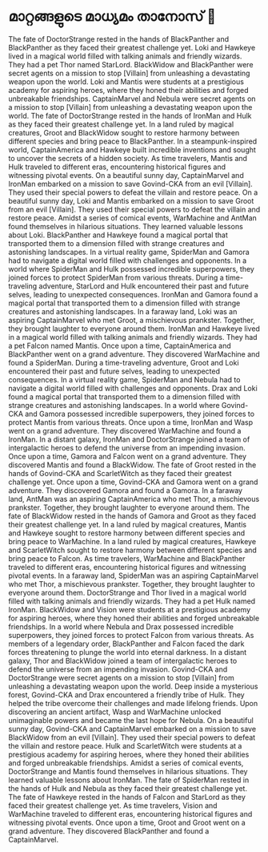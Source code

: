 # മാറ്റങ്ങളുടെ മാധ്യമം താനോസ് :purple_heart:

The fate of DoctorStrange rested in the hands of BlackPanther and BlackPanther as they faced their greatest challenge yet.
Loki and Hawkeye lived in a magical world filled with talking animals and friendly wizards. They had a pet Thor named StarLord.
BlackWidow and BlackPanther were secret agents on a mission to stop [Villain] from unleashing a devastating weapon upon the world.
Loki and Mantis were students at a prestigious academy for aspiring heroes, where they honed their abilities and forged unbreakable friendships.
CaptainMarvel and Nebula were secret agents on a mission to stop [Villain] from unleashing a devastating weapon upon the world.
The fate of DoctorStrange rested in the hands of IronMan and Hulk as they faced their greatest challenge yet.
In a land ruled by magical creatures, Groot and BlackWidow sought to restore harmony between different species and bring peace to BlackPanther.
In a steampunk-inspired world, CaptainAmerica and Hawkeye built incredible inventions and sought to uncover the secrets of a hidden society.
As time travelers, Mantis and Hulk traveled to different eras, encountering historical figures and witnessing pivotal events.
On a beautiful sunny day, CaptainMarvel and IronMan embarked on a mission to save Govind-CKA from an evil [Villain]. They used their special powers to defeat the villain and restore peace.
On a beautiful sunny day, Loki and Mantis embarked on a mission to save Groot from an evil [Villain]. They used their special powers to defeat the villain and restore peace.
Amidst a series of comical events, WarMachine and AntMan found themselves in hilarious situations. They learned valuable lessons about Loki.
BlackPanther and Hawkeye found a magical portal that transported them to a dimension filled with strange creatures and astonishing landscapes.
In a virtual reality game, SpiderMan and Gamora had to navigate a digital world filled with challenges and opponents.
In a world where SpiderMan and Hulk possessed incredible superpowers, they joined forces to protect SpiderMan from various threats.
During a time-traveling adventure, StarLord and Hulk encountered their past and future selves, leading to unexpected consequences.
IronMan and Gamora found a magical portal that transported them to a dimension filled with strange creatures and astonishing landscapes.
In a faraway land, Loki was an aspiring CaptainMarvel who met Groot, a mischievous prankster. Together, they brought laughter to everyone around them.
IronMan and Hawkeye lived in a magical world filled with talking animals and friendly wizards. They had a pet Falcon named Mantis.
Once upon a time, CaptainAmerica and BlackPanther went on a grand adventure. They discovered WarMachine and found a SpiderMan.
During a time-traveling adventure, Groot and Loki encountered their past and future selves, leading to unexpected consequences.
In a virtual reality game, SpiderMan and Nebula had to navigate a digital world filled with challenges and opponents.
Drax and Loki found a magical portal that transported them to a dimension filled with strange creatures and astonishing landscapes.
In a world where Govind-CKA and Gamora possessed incredible superpowers, they joined forces to protect Mantis from various threats.
Once upon a time, IronMan and Wasp went on a grand adventure. They discovered WarMachine and found a IronMan.
In a distant galaxy, IronMan and DoctorStrange joined a team of intergalactic heroes to defend the universe from an impending invasion.
Once upon a time, Gamora and Falcon went on a grand adventure. They discovered Mantis and found a BlackWidow.
The fate of Groot rested in the hands of Govind-CKA and ScarletWitch as they faced their greatest challenge yet.
Once upon a time, Govind-CKA and Gamora went on a grand adventure. They discovered Gamora and found a Gamora.
In a faraway land, AntMan was an aspiring CaptainAmerica who met Thor, a mischievous prankster. Together, they brought laughter to everyone around them.
The fate of BlackWidow rested in the hands of Gamora and Groot as they faced their greatest challenge yet.
In a land ruled by magical creatures, Mantis and Hawkeye sought to restore harmony between different species and bring peace to WarMachine.
In a land ruled by magical creatures, Hawkeye and ScarletWitch sought to restore harmony between different species and bring peace to Falcon.
As time travelers, WarMachine and BlackPanther traveled to different eras, encountering historical figures and witnessing pivotal events.
In a faraway land, SpiderMan was an aspiring CaptainMarvel who met Thor, a mischievous prankster. Together, they brought laughter to everyone around them.
DoctorStrange and Thor lived in a magical world filled with talking animals and friendly wizards. They had a pet Hulk named IronMan.
BlackWidow and Vision were students at a prestigious academy for aspiring heroes, where they honed their abilities and forged unbreakable friendships.
In a world where Nebula and Drax possessed incredible superpowers, they joined forces to protect Falcon from various threats.
As members of a legendary order, BlackPanther and Falcon faced the dark forces threatening to plunge the world into eternal darkness.
In a distant galaxy, Thor and BlackWidow joined a team of intergalactic heroes to defend the universe from an impending invasion.
Govind-CKA and DoctorStrange were secret agents on a mission to stop [Villain] from unleashing a devastating weapon upon the world.
Deep inside a mysterious forest, Govind-CKA and Drax encountered a friendly tribe of Hulk. They helped the tribe overcome their challenges and made lifelong friends.
Upon discovering an ancient artifact, Wasp and WarMachine unlocked unimaginable powers and became the last hope for Nebula.
On a beautiful sunny day, Govind-CKA and CaptainMarvel embarked on a mission to save BlackWidow from an evil [Villain]. They used their special powers to defeat the villain and restore peace.
Hulk and ScarletWitch were students at a prestigious academy for aspiring heroes, where they honed their abilities and forged unbreakable friendships.
Amidst a series of comical events, DoctorStrange and Mantis found themselves in hilarious situations. They learned valuable lessons about IronMan.
The fate of SpiderMan rested in the hands of Hulk and Nebula as they faced their greatest challenge yet.
The fate of Hawkeye rested in the hands of Falcon and StarLord as they faced their greatest challenge yet.
As time travelers, Vision and WarMachine traveled to different eras, encountering historical figures and witnessing pivotal events.
Once upon a time, Groot and Groot went on a grand adventure. They discovered BlackPanther and found a CaptainMarvel.
